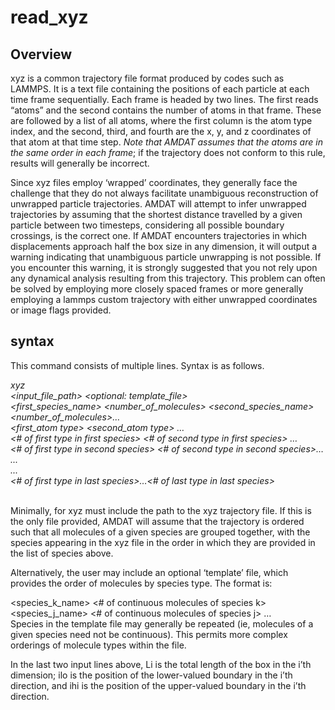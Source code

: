 <h1>read_xyz</h1>

<h2>Overview</h2>

xyz is a common trajectory file format produced by codes such as LAMMPS. It is a text file containing the positions of each particle at each time frame sequentially. Each frame is headed by two lines. The first reads “atoms” and the second contains the number of atoms in that frame. These are followed by a list of all atoms, where the first column is the atom type index, and the second, third, and fourth are the x, y, and z coordinates of that atom at that time step. _Note that AMDAT assumes that the atoms are in the same order in each frame_; if the trajectory does not conform to this rule, results will generally be incorrect. 

Since xyz files employ ‘wrapped’ coordinates, they generally face the challenge that they do not always facilitate unambiguous reconstruction of unwrapped particle trajectories. AMDAT will attempt to infer unwrapped trajectories by assuming that the shortest distance travelled by a given particle between two timesteps, considering all possible boundary crossings, is the correct one. If AMDAT encounters trajectories in which displacements approach half the box size in any dimension, it will output a warning indicating that unambiguous particle unwrapping is not possible. If you encounter this warning, it is strongly suggested that you not rely upon any dynamical analysis resulting from this trajectory. This problem can often be solved by employing more closely spaced frames or more generally employing a lammps custom trajectory with either unwrapped coordinates or image flags provided.

<h2>syntax</h2>

This command consists of multiple lines. Syntax is as follows.

_xyz_  
_<input\_file\_path> <optional: template\_file>_  
_<first\_species\_name> <number\_of\_molecules> <second\_species\_name> <number\_of\_molecules>…_  
_<first\_atom type> <second\_atom type> …_  
_<# of first type in first species> <# of second type in first species> …_  
_<# of first type in second species> <# of second type in second species>…_  
_..._  
_..._  
_<# of first type in last species>…<# of last type in last species>_  
_<Lx> <Ly> <Lz>_  
_<xlo> <xhi> <ylo> <yhi> <zlo> <zhi>_  

Minimally, <filenames> for xyz must include the path to the xyz trajectory file. If this is the only file provided, AMDAT will assume that the trajectory is ordered such that all molecules of a given species are grouped together, with the species appearing in the xyz file in the order in which they are provided in the list of species above.

Alternatively, the user may include an optional ‘template’ file, which provides the order of molecules by species type. The format is:

<species_k_name> <# of continuous molecules of species k>
<species_j_name> <# of continuous molecules of species j>
…   
Species in the template file may generally be repeated (ie, molecules of a given species need not be continuous). This permits more complex orderings of molecule types within the file.

In the last two input lines above, Li is the total length of the box in the i’th dimension; ilo is the position of the lower-valued boundary in the i’th direction, and ihi is the position of the upper-valued boundary in the i’th direction.

